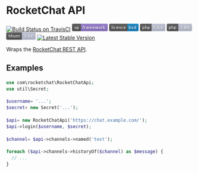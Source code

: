 RocketChat API
==============

[![Build Status on TravisCI](https://secure.travis-ci.org/xp-forge/rocketchat.svg)](http://travis-ci.org/xp-forge/rocketchat)
[![XP Framework Module](https://raw.githubusercontent.com/xp-framework/web/master/static/xp-framework-badge.png)](https://github.com/xp-framework/core)
[![BSD Licence](https://raw.githubusercontent.com/xp-framework/web/master/static/licence-bsd.png)](https://github.com/xp-framework/core/blob/master/LICENCE.md)
[![Required PHP 5.6+](https://raw.githubusercontent.com/xp-framework/web/master/static/php-5_6plus.png)](http://php.net/)
[![Supports PHP 7.0+](https://raw.githubusercontent.com/xp-framework/web/master/static/php-7_0plus.png)](http://php.net/)
[![Supports HHVM 3.4+](https://raw.githubusercontent.com/xp-framework/web/master/static/hhvm-3_4plus.png)](http://hhvm.com/)
[![Latest Stable Version](https://poser.pugx.org/xp-forge/rocketchat/version.png)](https://packagist.org/packages/xp-forge/rocketchat)

Wraps the [RocketChat REST API](https://rocket.chat/docs/developer-guides/rest-api).

Examples
--------

```php
use com\rocketchat\RocketChatApi;
use util\Secret;

$username= '...';
$secret= new Secret('...');

$api= new RocketChatApi('https://chat.example.com/');
$api->login($username, $secret);

$channel= $api->channels->named('test');

foreach ($api->channels->historyOf($channel) as $message) {
  // ...
}
```